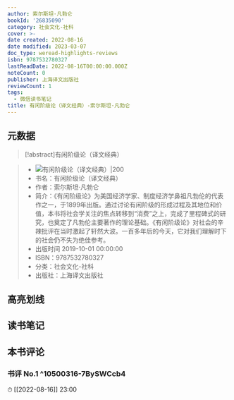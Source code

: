 ```yaml
---
author: 索尔斯坦·凡勃仑
bookId: '26835090'
category: 社会文化-社科
cover: >-
date created: 2022-08-16
date modified: 2023-03-07
doc_type: weread-highlights-reviews
isbn: 9787532780327
lastReadDate: 2022-08-16T00:00:00.000Z
noteCount: 0
publisher: 上海译文出版社
reviewCount: 1
tags:
  - 微信读书笔记
title: 有闲阶级论（译文经典）-索尔斯坦·凡勃仑
---
```


## 元数据

>[!abstract]有闲阶级论（译文经典）

> - ![有闲阶级论（译文经典）|200](https://wfqqreader-1252317822.image.myqcloud.com/cover/90/26835090/t7_26835090.jpg)
> - 书名：有闲阶级论（译文经典）
> - 作者：索尔斯坦·凡勃仑
> - 简介：《有闲阶级论》为美国经济学家、制度经济学鼻祖凡勃伦的代表作之一，于1899年出版。通过讨论有闲阶级的形成过程及其地位和价值，本书将社会学关注的焦点转移到“消费”之上，完成了里程碑式的研究，也奠定了凡勃伦主要著作的理论基础。《有闲阶级论》对社会的辛辣批评在当时激起了轩然大波。一百多年后的今天，它对我们理解时下的社会仍不失为绝佳参考。
> - 出版时间 2019-10-01 00:00:00
> - ISBN：9787532780327
> - 分类：社会文化-社科
> - 出版社：上海译文出版社

## 高亮划线

## 读书笔记

## 本书评论

### 书评 No.1 ^10500316-7BySWCcb4

⏱ [[2022-08-16]] 23:00
